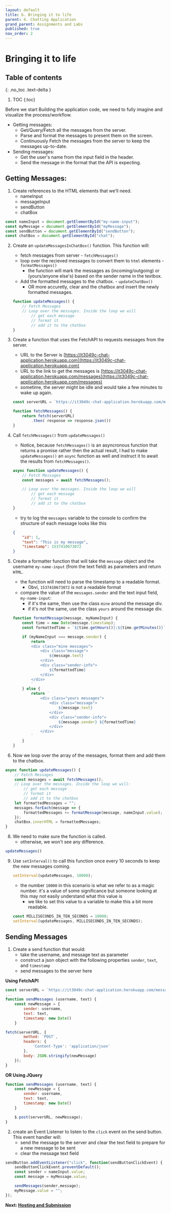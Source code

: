 ```yaml
---
layout: default
title: b. Bringing it to life
parent: 4. Chatting Application
grand_parent: Assignments and Labs
published: true
nav_order: 2
---
```


# Bringing it to life

## Table of contents
{: .no_toc .text-delta }

1. TOC
{:toc}

Before we start Building the application code, we need to fully imagine and visualize the process/workflow. 
* Getting messages:
    * Get/Query/Fetch all the messages from the server.
    * Parse and format the messages to present them on the screen.
    * Continuously Fetch the messages from the server to keep the messages up-to-date.
* Sending messages:
    * Get the user's name from the input field in the header.
    * Send the message in the format that the API is expecting.

## Getting Messages:
1. Create references to the HTML elements that we’ll need.
    * nameInput
    * messageInput
    * sendButton
    * chatBox

```js
const nameInput = document.getElementById("my-name-input");
const myMessage = document.getElementById("myMessage");
const sendButton = document.getElementById("sendButton");
const chatBox = document.getElementById("chat");
```

2. Create an `updateMessagesInChatBox()` function. This function will:
    * fetch messages from server - `fetchMessages()`
    * loop over the recieved messages to convert them to `html` elements - `formatMessages()`
        * the function will mark the messages as (incoming/outgoing) or (yours/anyone else's) based on the sender name in the textbox.
    * Add the formatted messages to the chatbox. - `updateChatBox()`
        * OR more accuretly, clear and the chatbox and insert the newly formatted messages.

    ```js
    function updateMessages() {
        // Fetch Messages
        // Loop over the messages. Inside the loop we will
            // get each message
            // format it
            // add it to the chatbox
    }
    ```

4. Create a function that uses the FetchAPI to requests messages from the server.
    * URL to the Server is [https://it3049c-chat-application.herokuapp.com](https://it3049c-chat-application.herokuapp.com)
    * URL to the link to get the messages is [https://it3049c-chat-application.herokuapp.com/messages](https://it3049c-chat-application.herokuapp.com/messages)
    * sometime, the server might be idle and would take a few minutes to wake up again.

    ```js
    const serverURL = `https://it3049c-chat-application.herokuapp.com/messages`;

    function fetchMessages() {
        return fetch(serverURL)
            .then( response => response.json())
    }
    ```

5. Call `fetchMessages()` from `updateMessages()`
    * Notice, because `fetchMessages()` is an asyncronous function that returns a promise rather then the actual result, I had to make `updateMessages()` an `async` function as well and instruct it to await the results from `fetchMessages()`.

    ```js
    async function updateMessages() {
        // Fetch Messages
        const messages = await fetchMessages();

        // Loop over the messages. Inside the loop we will
            // get each message
            // format it
            // add it to the chatbox
    }
    ```
    * try to log the `messages` variable to the console to confirm the structure of each message looks like this

    ```json
    {
        "id": 1,
        "text": "This is my message",
        "timestamp": 1537410673072
    }
    ```

6. Create a formatter function that will take the `message` object and the username `my-name-input` (from the text field) as parameters and return `HTML`.
    * the function will need to parse the timestamp to a readable format.
        * Obvi, `1537410673072` is not a readable format
    * compare the value of the `messages.sender` and the text input field, `my-name-input`:
        * if it's the same, then use the class `mine` around the message div.
        * if it's not the same, use the class `yours` around the message div.

    ```js
    function formatMessage(message, myNameInput) {
        const time = new Date(message.timestamp);
        const formattedTime = `${time.getHours()}:${time.getMinutes()}`;

        if (myNameInput === message.sender) {
            return `
            <div class="mine messages">
                <div class="message">
                    ${message.text}
                </div>
                <div class="sender-info">
                    ${formattedTime}
                </div>
            </div>
            `
        } else {
            return `
                <div class="yours messages">
                    <div class="message">
                        ${message.text}
                    </div>
                    <div class="sender-info">
                        ${message.sender} ${formattedTime}
                    </div>
                </div>
            `
        }
    }
    ```

7. Now we loop over the array of the messages, format them and add them to the chatbox.

```js
async function updateMessages() {
    // Fetch Messages
    const messages = await fetchMessages();
    // Loop over the messages. Inside the loop we will:
        // get each message
        // format it
        // add it to the chatbox
    let formattedMessages = "";
    messages.forEach(message => {
        formattedMessages += formatMessage(message, nameInput.value);
    });
    chatBox.innerHTML = formattedMessages;
}
```
8. We need to make sure the function is called.
    * otherwise, we won't see any difference.

```js
updateMessages()
```

9. Use `setInterval()` to call this function once every 10 seconds to keep the new messages coming.

    ```js
    setInterval(updateMessages, 10000);
    ```
    * the number `10000` in this scenario is what we refer to as a magic number. it's a value of some significance but someone looking at this may not easily understand what this value is
        * we like to set this value to a variable to make this a bit more readable.
    ```js
    const MILLISECONDS_IN_TEN_SECONDS = 10000;
    setInterval(updateMessages, MILLISECONDS_IN_TEN_SECONDS);
    ```

## Sending Messages
1. Create a send function that would:
    * take the username, and message text as parameter
    * construct a json object with the following properties `sender`, `text`, and `timestamp`
    * send messages to the server here

**Using FetchAPI**
```js
const serverURL = `https://it3049c-chat-application.herokuapp.com/messages`; // This has been declared before
...
function sendMessages (username, text) {
    const newMessage = {
        sender: username,
        text: text,
        timestamp: new Date()
    }

fetch(serverURL, {
        method: `POST`,
        headers: {
            'Content-Type': 'application/json'
        },
        body: JSON.stringify(newMessage)
    });
}
```
**OR Using JQuery**
```js
function sendMessages (username, text) {
    const newMessage = {
        sender: username,
        text: text,
        timestamp: new Date()
    }

    $.post(serverURL, newMessage);
}
```

2. create an Event Listener to listen to the `click` event on the send button. This event handler will:
    * send the message to the server and clear the text field to prepare for a new message to be sent
    * clear the message text field

```js
sendButton.addEventListener("click", function(sendButtonClickEvent) {
    sendButtonClickEvent.preventDefault();
    const sender = nameInput.value;
    const message = myMessage.value;

    sendMessages(sender,message);
    myMessage.value = "";
});
```
 
**Next: [Hosting and Submission](../3.finalize)**

